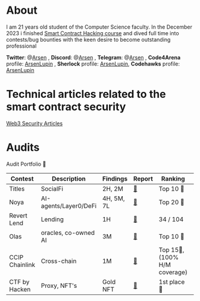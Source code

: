 

# About
I am 21 years old student of the Computer Science faculty. In the December 2023 i finished [Smart Contract Hacking course](https://smartcontractshacking.com/) and dived full time into contests/bug bounties with the keen desire to become outstanding professional

**Twitter**: @[Arsen](https://twitter.com/cambrioleurSB) , 
**Discord**: @[Arsen](https://discord.com/channels/@me) ,
**Telegram**: @[Arsen](https://t.me/ars_bt) , 
**Code4Arena** profile: [ArsenLupin](https://code4rena.com/@ArsenLupin) ,
**Sherlock** profile: [ArsenLupin](https://audits.sherlock.xyz/watson/ArsenLupin),
**Codehawks** profile: [ArsenLupin](https://codehawks.cyfrin.io/profile/clo0efgmz0000l808rjflfsbz/)

# Technical articles related to the smart contract security
[Web3 Security Articles](https://mirror.xyz/0x3Cc99bfc69575CFA83658CAb5256D98143a2aAaa)


# Audits
Audit Portfolio 💼 

|Contest|Description|Findings|Report|Ranking|Earned|
|-------|-----------|--------|------|------|------|
|Titles|SocialFi|2H, 2M|[📄](https://github.com/Senya123/Contests/blob/main/Titles.md)|Top 10 🏅|400$|
|Noya| AI-agents/Layer0/DeFi| 4H, 5M, 7L |[📄](https://code4rena.com/audits/2024-04-noya#top)|Top 20 🏅|945$|
|Revert Lend|Lending|1H|[📄](https://code4rena.com/findings/past-finding/342?repo_name=2024-03-revert-lend-findings&issue_number=299)|34 / 104|345$|
|Olas| oracles, co-owned AI| 3M |[📄](https://code4rena.com/audits/2024-05-olas#top)|Top 10 🏅|1602$|
|CCIP Chainlink| Cross-chain | 1M | [📄](https://codehawks.cyfrin.io/c/2024-07-CL-CCIP/results?lt=contest&page=1&sc=reward&sj=reward&t=leaderboard) |Top 15🏅, (100% H/M coverage)|10000$|
|CTF by Hacken|Proxy, NFT's|Gold NFT|[📄](https://x.com/hackenclub/status/1833873541592199649)|1st place 🏅|500$|


